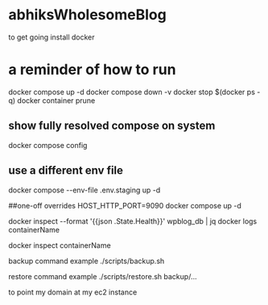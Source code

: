 # abhiksWholesomeBlog


to get going install docker



# a reminder of how to run
docker compose up -d
docker compose down -v
docker stop $(docker ps -q)
docker container prune



## show fully resolved compose on system
docker compose config

## use a different env file
docker compose --env-file .env.staging up -d

##one-off overrides
HOST_HTTP_PORT=9090 docker compose up -d


docker inspect --format '{{json .State.Health}}' wpblog_db | jq
docker logs containerName

docker inspect containerName

backup command example
./scripts/backup.sh


restore command example
./scripts/restore.sh backup/...



to point my domain at my ec2 instance